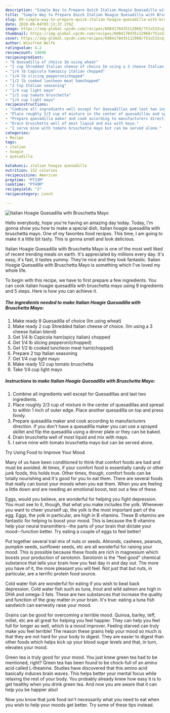 ```yaml
---
description: "Simple Way to Prepare Quick Italian Hoagie Quesadilla with Bruschetta Mayo"
title: "Simple Way to Prepare Quick Italian Hoagie Quesadilla with Bruschetta Mayo"
slug: 89-simple-way-to-prepare-quick-italian-hoagie-quesadilla-with-bruschetta-mayo
date: 2020-09-04T03:13:37.276Z
image: https://img-global.cpcdn.com/recipes/6084178435112960/751x532cq70/italian-hoagie-quesadilla-with-bruschetta-mayo-recipe-main-photo.jpg
thumbnail: https://img-global.cpcdn.com/recipes/6084178435112960/751x532cq70/italian-hoagie-quesadilla-with-bruschetta-mayo-recipe-main-photo.jpg
cover: https://img-global.cpcdn.com/recipes/6084178435112960/751x532cq70/italian-hoagie-quesadilla-with-bruschetta-mayo-recipe-main-photo.jpg
author: Winifred Wolfe
ratingvalue: 4.2
reviewcount: 14646
recipeingredient:
- "8 Quesadilla of choice Im using wheat"
- "2 cup Shredded Italian cheese of choice Im using a 3 cheese Italian blend"
- "1/4 lb Capicola hamspicy italian chopped"
- "1/4 lb slicing pepperonichopped"
- "1/2 lb cooked luncheon meat hamchopped"
- "2 tsp Italian seasoning"
- "1/4 cup light mayo"
- "1/2 cup tomato bruschetta"
- "1/4 cup light mayo"
recipeinstructions:
- "Combine all ingredients well except for Quesadillas and last two ingredients."
- "Place roughly 2/3 cup of mixture in the center of quesadillas and spread to within 1 inch of outer edge. Place another quesadilla on top and press firmly."
- "Prepare quesadilla maker and cook according to manufacturers direction. If you don&#39;t have a quesadilla maker you can use a sprayed skillet and flip the quesadilla using a dinner plate or they can be baked."
- "Drain bruschetta well of most liquid and mix with mayo."
- "I serve mine with tomato bruschetta mayo but can be served alone."
categories:
- Recipe
tags:
- italian
- hoagie
- quesadilla

katakunci: italian hoagie quesadilla 
nutrition: 152 calories
recipecuisine: American
preptime: "PT33M"
cooktime: "PT49M"
recipeyield: "2"
recipecategory: Lunch

---
```



![Italian Hoagie Quesadilla with Bruschetta Mayo](https://img-global.cpcdn.com/recipes/6084178435112960/751x532cq70/italian-hoagie-quesadilla-with-bruschetta-mayo-recipe-main-photo.jpg)

Hello everybody, hope you're having an amazing day today. Today, I'm gonna show you how to make a special dish, italian hoagie quesadilla with bruschetta mayo. One of my favorites food recipes. This time, I am going to make it a little bit tasty. This is gonna smell and look delicious.



Italian Hoagie Quesadilla with Bruschetta Mayo is one of the most well liked of recent trending meals on earth. It's appreciated by millions every day. It's easy, it's fast, it tastes yummy. They're nice and they look fantastic. Italian Hoagie Quesadilla with Bruschetta Mayo is something which I've loved my whole life.


To begin with this recipe, we have to first prepare a few ingredients. You can cook italian hoagie quesadilla with bruschetta mayo using 9 ingredients and 5 steps. Here is how you can achieve it.

<!--inarticleads1-->

##### The ingredients needed to make Italian Hoagie Quesadilla with Bruschetta Mayo:

1. Make ready 8 Quesadilla of choice (Im using wheat)
1. Make ready 2 cup Shredded Italian cheese of choice. (Im using a 3 cheese Italian blend)
1. Get 1/4 lb Capicola ham(spicy italian) chopped
1. Get 1/4 lb slicing pepperoni(chopped)
1. Get 1/2 lb cooked luncheon meat ham(chopped)
1. Prepare 2 tsp Italian seasoning
1. Get 1/4 cup light mayo
1. Make ready 1/2 cup tomato bruschetta
1. Take 1/4 cup light mayo




<!--inarticleads2-->

##### Instructions to make Italian Hoagie Quesadilla with Bruschetta Mayo:

1. Combine all ingredients well except for Quesadillas and last two ingredients.
1. Place roughly 2/3 cup of mixture in the center of quesadillas and spread to within 1 inch of outer edge. Place another quesadilla on top and press firmly.
1. Prepare quesadilla maker and cook according to manufacturers direction. If you don&#39;t have a quesadilla maker you can use a sprayed skillet and flip the quesadilla using a dinner plate or they can be baked.
1. Drain bruschetta well of most liquid and mix with mayo.
1. I serve mine with tomato bruschetta mayo but can be served alone.




Try Using Food to Improve Your Mood


Many of us have been conditioned to think that comfort foods are bad and must be avoided. At times, if your comfort food is essentially candy or other junk foods, this holds true. Other times, though, comfort foods can be totally nourishing and it's good for you to eat them. There are several foods that really can boost your moods when you eat them. When you are feeling a little down and are needing an emotional boost, test out a few of these.

Eggs, would you believe, are wonderful for helping you fight depression. You must see to it, though, that what you make includes the yolk. Whenever you want to cheer yourself up, the yolk is the most important part of the egg. Eggs, the yolk in particular, are high in B vitamins. These B vitamins are fantastic for helping to boost your mood. This is because the B vitamins help your neural transmitters--the parts of your brain that dictate your mood--function better. Try eating a couple of eggs to feel better!

Put together several trail mix of nuts or seeds. Almonds, cashews, peanuts, pumpkin seeds, sunflower seeds, etc are all wonderful for raising your mood. This is possible because these foods are rich in magnesium which boosts your production of serotonin. Serotonin is the "feel good" chemical substance that tells your brain how you feel day in and day out. The more you have of it, the more pleasant you will feel. Not just that but nuts, in particular, are a terrific protein food source.

Cold water fish are wonderful for eating if you wish to beat back depression. Cold water fish such as tuna, trout and wild salmon are high in DHA and omega-3 fats. These are two substances that increase the quality and function of the gray matter in your brain. It's true: eating a tuna fish sandwich can earnestly raise your mood. 

Grains can be good for overcoming a terrible mood. Quinoa, barley, teff, millet, etc are all great for helping you feel happier. They can help you feel full for longer as well, which is a mood improver. Feeling starved can truly make you feel terrible! The reason these grains help your mood so much is that they are not hard for your body to digest. They are easier to digest than other foods which helps kick up your blood sugar levels and that, in turn, elevates your mood.

Green tea is truly good for your mood. You just knew green tea had to be mentioned, right? Green tea has been found to be chock-full of an amino acid called L-theanine. Studies have discovered that this amino acid basically induces brain waves. This helps better your mental focus while relaxing the rest of your body. You probably already knew how easy it is to get healthy when you drink green tea. And now you are aware that it can help you be happier also!

Now you know that junk food isn't necessarily what you need to eat when you wish to help your moods get better. Try  some  of  these  tips  instead.

